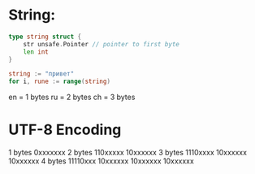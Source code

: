 # String:

```go
type string struct {
    str unsafe.Pointer // pointer to first byte
	len int
}
```

```go
string := "привет"
for i, rune := range(string)
```

en = 1 bytes
ru = 2 bytes
ch = 3 bytes

# UTF-8 Encoding
1 bytes  0xxxxxxx
2 bytes  110xxxxx 10xxxxxx
3 bytes  1110xxxx 10xxxxxx 10xxxxxx
4 bytes  11110xxx 10xxxxxx 10xxxxxx 10xxxxxx

